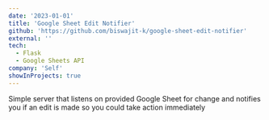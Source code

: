 ```yaml
---
date: '2023-01-01'
title: 'Google Sheet Edit Notifier'
github: 'https://github.com/biswajit-k/google-sheet-edit-notifier'
external: ''
tech:
  - Flask
  - Google Sheets API
company: 'Self'
showInProjects: true
---
```


Simple server that listens on provided Google Sheet for change and notifies you if an edit is made so you
could take action immediately

